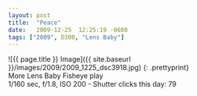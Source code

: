 ```yaml
---
layout: post
title:  "Peace"
date:   2009-12-25  12:25:19 -0600
tags: ["2009", D300, "Lens Baby"]
---
```

![{{ page.title }} Image]({{ site.baseurl }}/images/2009/2009_1225_dsc3918.jpg)
{: .prettyprint}  
More Lens Baby Fisheye play  
1/160 sec, f/1.8, ISO 200 - Shutter clicks this day: 79